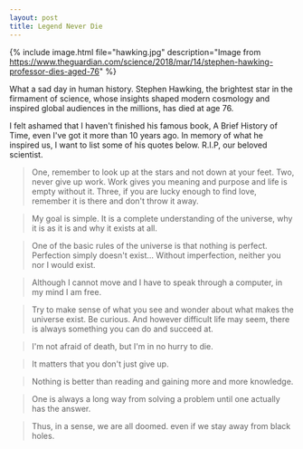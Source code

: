 ```yaml
---
layout: post
title: Legend Never Die
---
```

{% include image.html file="hawking.jpg" description="Image from https://www.theguardian.com/science/2018/mar/14/stephen-hawking-professor-dies-aged-76" %}

What a sad day in human history. Stephen Hawking, the brightest star in the firmament of science, whose insights shaped modern cosmology and inspired global audiences in the millions, has died at age 76. 

I felt ashamed that I haven't finished his famous book, A Brief History of Time, even I've got it more than 10 years ago. In memory of what he inspired us, I want to list some of his quotes below. R.I.P, our beloved scientist. 

> One, remember to look up at the stars and not down at your feet. Two, never give up work. Work gives you meaning and purpose and life is empty without it. Three, if you are lucky enough to find love, remember it is there and don't throw it away.

> My goal is simple. It is a complete understanding of the universe, why it is as it is and why it exists at all.

> One of the basic rules of the universe is that nothing is perfect. Perfection simply doesn't exist... Without imperfection, neither you nor I would exist.

> Although I cannot move and I have to speak through a computer, in my mind I am free.

> Try to make sense of what you see and wonder about what makes the universe exist. Be curious. And however difficult life may seem, there is always something you can do and succeed at. 

> I'm not afraid of death, but I'm in no hurry to die.

> It matters that you don't just give up.

> Nothing is better than reading and gaining more and more knowledge.

> One is always a long way from solving a problem until one actually has the answer.

> Thus, in a sense, we are all doomed. even if we stay away from black holes.